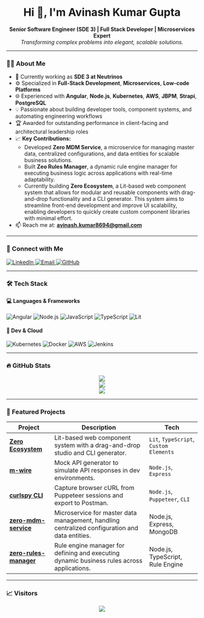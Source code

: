 <h1 align="center">Hi 👋, I'm Avinash Kumar Gupta</h1>

<p align="center">
  <b>Senior Software Engineer (SDE 3) | Full Stack Developer | Microservices Expert</b><br/>
  <i>Transforming complex problems into elegant, scalable solutions.</i>
</p>

---

### 🧑‍💻 About Me

- 🔭 Currently working as **SDE 3 at Neutrinos**
- ⚙️ Specialized in **Full-Stack Development**, **Microservices**, **Low-code Platforms**
- 🌐 Experienced with **Angular**, **Node.js**, **Kubernetes**, **AWS**, **JBPM**, **Strapi**, **PostgreSQL**
- 💡 Passionate about building developer tools, component systems, and automating engineering workflows
- 🏆 Awarded for outstanding performance in client-facing and architectural leadership roles
- 📈 **Key Contributions:**
  - Developed **Zero MDM Service**, a microservice for managing master data, centralized configurations, and data entities for scalable business solutions.
  - Built **Zeo Rules Manager**, a dynamic rule engine manager for executing business logic across applications with real-time adaptability.
  - Currently building **Zero Ecosystem**, a Lit-based web component system that allows for modular and reusable components with drag-and-drop functionality and a CLI generator. This system aims to streamline front-end development and improve UI scalability, enabling developers to quickly create custom component libraries with minimal effort.
- 📫 Reach me at: **avinash.kumar8694@gmail.com**

---

### 🔗 Connect with Me

<p align="left">
  <a href="https://www.linkedin.com/in/avinash-kumar-gupta-73231a7b/" target="_blank">
    <img alt="LinkedIn" src="https://img.shields.io/badge/LinkedIn-blue?style=flat-square&logo=linkedin&logoColor=white" />
  </a>
  <a href="mailto:avinash.kumar8694@gmail.com">
    <img alt="Email" src="https://img.shields.io/badge/email-D14836?style=flat-square&logo=gmail&logoColor=white" />
  </a>
  <a href="https://github.com/Avinashkumar8694">
    <img alt="GitHub" src="https://img.shields.io/badge/GitHub-181717?style=flat-square&logo=github&logoColor=white" />
  </a>
</p>

---

### 🛠️ Tech Stack

#### 💻 Languages & Frameworks
![Angular](https://img.shields.io/badge/Angular-DD0031?style=flat-square&logo=angular&logoColor=white)
![Node.js](https://img.shields.io/badge/Node.js-339933?style=flat-square&logo=node.js&logoColor=white)
![JavaScript](https://img.shields.io/badge/JavaScript-F7DF1E?style=flat-square&logo=javascript&logoColor=black)
![TypeScript](https://img.shields.io/badge/TypeScript-007ACC?style=flat-square&logo=typescript&logoColor=white)
![Lit](https://img.shields.io/badge/Lit-324fff?style=flat-square&logo=lit&logoColor=white)

#### 🧪 Dev & Cloud
![Kubernetes](https://img.shields.io/badge/Kubernetes-326CE5?style=flat-square&logo=kubernetes&logoColor=white)
![Docker](https://img.shields.io/badge/Docker-2496ED?style=flat-square&logo=docker&logoColor=white)
![AWS](https://img.shields.io/badge/AWS-232F3E?style=flat-square&logo=amazon-aws&logoColor=white)
![Jenkins](https://img.shields.io/badge/Jenkins-D24939?style=flat-square&logo=jenkins&logoColor=white)

---

### 🔥 GitHub Stats

<p align="center">
  <img src="https://github-readme-streak-stats.herokuapp.com/?user=Avinashkumar8694&theme=tokyonight&hide_border=true" />
  <br/>
  <img src="https://github-readme-stats.vercel.app/api?username=Avinashkumar8694&show_icons=true&theme=tokyonight&hide_border=true&count_private=true&cache_seconds=1800" />
  <br/>
  <img src="https://github-readme-stats.vercel.app/api/top-langs/?username=Avinashkumar8694&layout=compact&theme=tokyonight&hide_border=true" />
</p>

---

### 🚀 Featured Projects

| Project | Description | Tech |
|--------|-------------|------|
| [**Zero Ecosystem**](https://github.com/Avinashkumar8694/zero-ecosystem) | Lit-based web component system with a drag-and-drop studio and CLI generator. | `Lit`, `TypeScript`, `Custom Elements` |
| [**m-wire**](https://github.com/Avinashkumar8694/m-wire) | Mock API generator to simulate API responses in dev environments. | `Node.js`, `Express` |
| [**curlspy CLI**](https://github.com/Avinashkumar8694/curlspy-cli) | Capture browser cURL from Puppeteer sessions and export to Postman. | `Node.js`, `Puppeteer`, `CLI` |
| [**zero-mdm-service**](https://github.com/Avinashkumar8694/zero-mdm-service) |	Microservice for master data management, handling centralized configuration and data entities. |	Node.js, Express, MongoDB |
| [**zero-rules-manager**](https://github.com/Avinashkumar8694/zero-rules-manager) |	Rule engine manager for defining and executing dynamic business rules across applications.	| Node.js, TypeScript, Rule Engine |
---

### 📈 Visitors

<p align="center">
  <img src="https://komarev.com/ghpvc/?username=Avinashkumar8694&style=flat-square&color=blue" />
</p>
